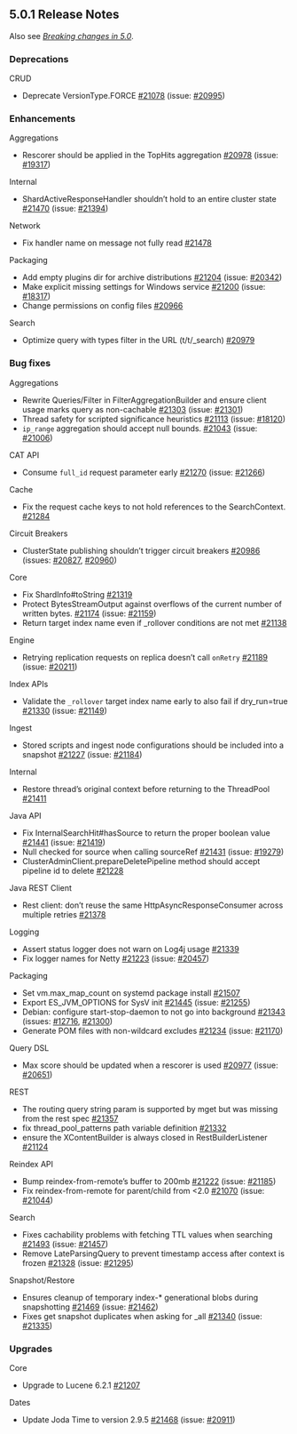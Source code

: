 ## 5.0.1 Release Notes

Also see [_Breaking changes in 5.0_](breaking-changes-5.0.html "Breaking changes in 5.0").

### Deprecations

CRUD 
    

  * Deprecate VersionType.FORCE [#21078](https://github.com/elastic/elasticsearch/pull/21078) (issue: [#20995](https://github.com/elastic/elasticsearch/issues/20995)) 



### Enhancements

Aggregations 
    

  * Rescorer should be applied in the TopHits aggregation [#20978](https://github.com/elastic/elasticsearch/pull/20978) (issue: [#19317](https://github.com/elastic/elasticsearch/issues/19317)) 



Internal 
    

  * ShardActiveResponseHandler shouldn’t hold to an entire cluster state [#21470](https://github.com/elastic/elasticsearch/pull/21470) (issue: [#21394](https://github.com/elastic/elasticsearch/issues/21394)) 



Network 
    

  * Fix handler name on message not fully read [#21478](https://github.com/elastic/elasticsearch/pull/21478)



Packaging 
    

  * Add empty plugins dir for archive distributions [#21204](https://github.com/elastic/elasticsearch/pull/21204) (issue: [#20342](https://github.com/elastic/elasticsearch/issues/20342)) 
  * Make explicit missing settings for Windows service [#21200](https://github.com/elastic/elasticsearch/pull/21200) (issue: [#18317](https://github.com/elastic/elasticsearch/issues/18317)) 
  * Change permissions on config files [#20966](https://github.com/elastic/elasticsearch/pull/20966)



Search 
    

  * Optimize query with types filter in the URL (t/t/_search) [#20979](https://github.com/elastic/elasticsearch/pull/20979)



### Bug fixes

Aggregations 
    

  * Rewrite Queries/Filter in FilterAggregationBuilder and ensure client usage marks query as non-cachable [#21303](https://github.com/elastic/elasticsearch/pull/21303) (issue: [#21301](https://github.com/elastic/elasticsearch/issues/21301)) 
  * Thread safety for scripted significance heuristics [#21113](https://github.com/elastic/elasticsearch/pull/21113) (issue: [#18120](https://github.com/elastic/elasticsearch/issues/18120)) 
  * `ip_range` aggregation should accept null bounds. [#21043](https://github.com/elastic/elasticsearch/pull/21043) (issue: [#21006](https://github.com/elastic/elasticsearch/issues/21006)) 



CAT API 
    

  * Consume `full_id` request parameter early [#21270](https://github.com/elastic/elasticsearch/pull/21270) (issue: [#21266](https://github.com/elastic/elasticsearch/issues/21266)) 



Cache 
    

  * Fix the request cache keys to not hold references to the SearchContext. [#21284](https://github.com/elastic/elasticsearch/pull/21284)



Circuit Breakers 
    

  * ClusterState publishing shouldn’t trigger circuit breakers [#20986](https://github.com/elastic/elasticsearch/pull/20986) (issues: [#20827](https://github.com/elastic/elasticsearch/issues/20827), [#20960](https://github.com/elastic/elasticsearch/issues/20960)) 



Core 
    

  * Fix ShardInfo#toString [#21319](https://github.com/elastic/elasticsearch/pull/21319)
  * Protect BytesStreamOutput against overflows of the current number of written bytes. [#21174](https://github.com/elastic/elasticsearch/pull/21174) (issue: [#21159](https://github.com/elastic/elasticsearch/issues/21159)) 
  * Return target index name even if _rollover conditions are not met [#21138](https://github.com/elastic/elasticsearch/pull/21138)



Engine 
    

  * Retrying replication requests on replica doesn’t call `onRetry` [#21189](https://github.com/elastic/elasticsearch/pull/21189) (issue: [#20211](https://github.com/elastic/elasticsearch/issues/20211)) 



Index APIs 
    

  * Validate the `_rollover` target index name early to also fail if dry_run=true [#21330](https://github.com/elastic/elasticsearch/pull/21330) (issue: [#21149](https://github.com/elastic/elasticsearch/issues/21149)) 



Ingest 
    

  * Stored scripts and ingest node configurations should be included into a snapshot [#21227](https://github.com/elastic/elasticsearch/pull/21227) (issue: [#21184](https://github.com/elastic/elasticsearch/issues/21184)) 



Internal 
    

  * Restore thread’s original context before returning to the ThreadPool [#21411](https://github.com/elastic/elasticsearch/pull/21411)



Java API 
    

  * Fix InternalSearchHit#hasSource to return the proper boolean value [#21441](https://github.com/elastic/elasticsearch/pull/21441) (issue: [#21419](https://github.com/elastic/elasticsearch/issues/21419)) 
  * Null checked for source when calling sourceRef [#21431](https://github.com/elastic/elasticsearch/pull/21431) (issue: [#19279](https://github.com/elastic/elasticsearch/issues/19279)) 
  * ClusterAdminClient.prepareDeletePipeline method should accept pipeline id to delete [#21228](https://github.com/elastic/elasticsearch/pull/21228)



Java REST Client 
    

  * Rest client: don’t reuse the same HttpAsyncResponseConsumer across multiple retries [#21378](https://github.com/elastic/elasticsearch/pull/21378)



Logging 
    

  * Assert status logger does not warn on Log4j usage [#21339](https://github.com/elastic/elasticsearch/pull/21339)
  * Fix logger names for Netty [#21223](https://github.com/elastic/elasticsearch/pull/21223) (issue: [#20457](https://github.com/elastic/elasticsearch/issues/20457)) 



Packaging 
    

  * Set vm.max_map_count on systemd package install [#21507](https://github.com/elastic/elasticsearch/pull/21507)
  * Export ES_JVM_OPTIONS for SysV init [#21445](https://github.com/elastic/elasticsearch/pull/21445) (issue: [#21255](https://github.com/elastic/elasticsearch/issues/21255)) 
  * Debian: configure start-stop-daemon to not go into background [#21343](https://github.com/elastic/elasticsearch/pull/21343) (issues: [#12716](https://github.com/elastic/elasticsearch/issues/12716), [#21300](https://github.com/elastic/elasticsearch/issues/21300)) 
  * Generate POM files with non-wildcard excludes [#21234](https://github.com/elastic/elasticsearch/pull/21234) (issue: [#21170](https://github.com/elastic/elasticsearch/issues/21170)) 



Query DSL 
    

  * Max score should be updated when a rescorer is used [#20977](https://github.com/elastic/elasticsearch/pull/20977) (issue: [#20651](https://github.com/elastic/elasticsearch/issues/20651)) 



REST 
    

  * The routing query string param is supported by mget but was missing from the rest spec [#21357](https://github.com/elastic/elasticsearch/pull/21357)
  * fix thread_pool_patterns path variable definition [#21332](https://github.com/elastic/elasticsearch/pull/21332)
  * ensure the XContentBuilder is always closed in RestBuilderListener [#21124](https://github.com/elastic/elasticsearch/pull/21124)



Reindex API 
    

  * Bump reindex-from-remote’s buffer to 200mb [#21222](https://github.com/elastic/elasticsearch/pull/21222) (issue: [#21185](https://github.com/elastic/elasticsearch/issues/21185)) 
  * Fix reindex-from-remote for parent/child from  <2.0 [#21070](https://github.com/elastic/elasticsearch/pull/21070) (issue: [#21044](https://github.com/elastic/elasticsearch/issues/21044)) 



Search 
    

  * Fixes cachability problems with fetching TTL values when searching [#21493](https://github.com/elastic/elasticsearch/pull/21493) (issue: [#21457](https://github.com/elastic/elasticsearch/issues/21457)) 
  * Remove LateParsingQuery to prevent timestamp access after context is frozen [#21328](https://github.com/elastic/elasticsearch/pull/21328) (issue: [#21295](https://github.com/elastic/elasticsearch/issues/21295)) 



Snapshot/Restore 
    

  * Ensures cleanup of temporary index-* generational blobs during snapshotting [#21469](https://github.com/elastic/elasticsearch/pull/21469) (issue: [#21462](https://github.com/elastic/elasticsearch/issues/21462)) 
  * Fixes get snapshot duplicates when asking for _all [#21340](https://github.com/elastic/elasticsearch/pull/21340) (issue: [#21335](https://github.com/elastic/elasticsearch/issues/21335)) 



### Upgrades

Core 
    

  * Upgrade to Lucene 6.2.1 [#21207](https://github.com/elastic/elasticsearch/pull/21207)



Dates 
    

  * Update Joda Time to version 2.9.5 [#21468](https://github.com/elastic/elasticsearch/pull/21468) (issue: [#20911](https://github.com/elastic/elasticsearch/issues/20911)) 



